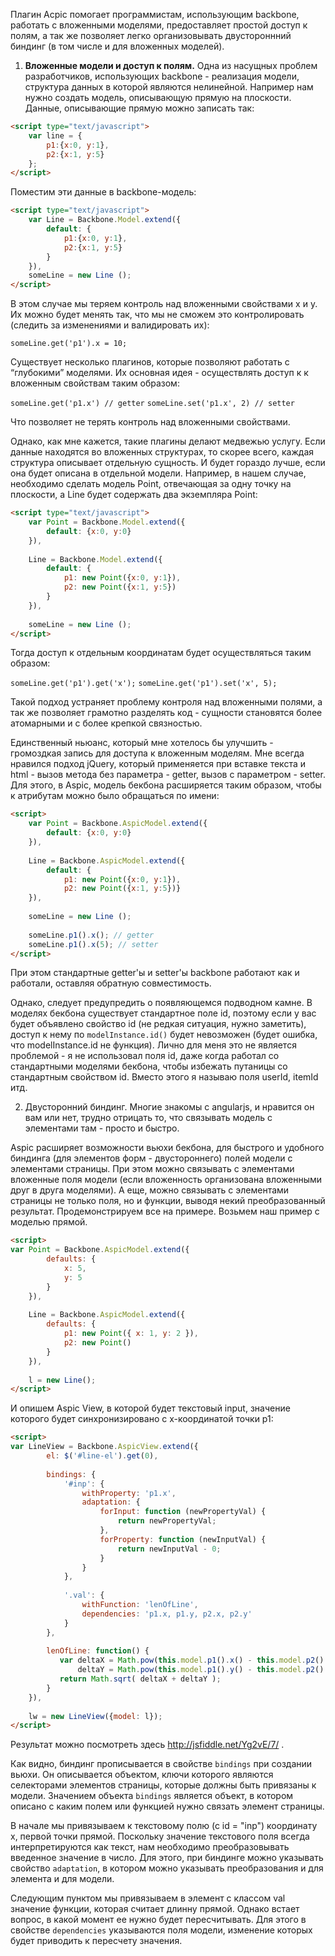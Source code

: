 Плагин Acpic помогает программистам, использующим backbone, работать с вложенными моделями, предоставляет простой доступ к полям, а так же позволяет легко организовывать двустороннний биндинг (в том числе и для вложенных моделей).


1. **Вложенные модели и доступ к полям.** Одна из насущных проблем разработчиков, использующих backbone - реализация модели, структура данных в которой являются нелинейной. Например нам нужно создать модель, описывающую прямую на плоскости. Данные, описывающие прямую можно записать так:
```html
<script type="text/javascript">
    var line = {
        p1:{x:0, y:1}, 
        p2:{x:1, y:5}
    };
</script>
```

Поместим эти данные в backbone-модель:
```html
<script type="text/javascript">
    var Line = Backbone.Model.extend({
        default: {
            p1:{x:0, y:1}, 
            p2:{x:1, y:5}
        }
    }),
    someLine = new Line ();
</script>
```

В этом случае мы теряем контроль над вложенными свойствами x и y. Их можно будет менять так, что мы не сможем это контролировать (следить за изменениями и валидировать их):

`someLine.get('p1').x = 10;`

Существует несколько плагинов, которые позволяют работать с “глубокими” моделями. Их основная идея - осуществлять доступ к к вложенным свойствам таким образом:

`someLine.get('p1.x') // getter`
`someLine.set('p1.x', 2) // setter`

Что позволяет не терять контроль над вложенными свойствами.

Однако, как мне кажется, такие плагины делают медвежью услугу. Если данные находятся во вложенных структурах, то скорее всего, каждая структура описывает отдельную сущность. И будет гораздо лучше, если она будет описана в отдельной модели. Например, в нашем случае, необходимо сделать модель Point, отвечающая за одну точку на плоскости, а Line будет содержать два экземпляра Point:

```html
<script type="text/javascript">
    var Point = Backbone.Model.extend({
        default: {x:0, y:0}
    }),
    
    Line = Backbone.Model.extend({
        default: {
            p1: new Point({x:0, y:1}), 
            p2: new Point({x:1, y:5})
        }
    }),
    
    someLine = new Line ();
</script>
```

Тогда доступ к отдельным координатам будет осуществляться таким образом:

`someLine.get('p1').get('x');`
`someLine.get('p1').set('x', 5);`

Такой подход устраняет проблему контроля над вложенными полями, а так же позволяет грамотно разделять код - сущности становятся более атомарными и с более крепкой связностью.

Единственный ньюанс, который мне хотелось бы улучшить - громоздкая запись для доступа к вложенным моделям. Мне всегда нравился подход jQuery, который применяется при вставке текста и html - вызов метода без параметра - getter, вызов с параметром - setter. Для этого, в Aspic, модель бекбона расширяется таким образом, чтобы к атрибутам можно было обращаться по имени:

```html
<script>
    var Point = Backbone.AspicModel.extend({
        default: {x:0, y:0}
    }),
    
    Line = Backbone.AspicModel.extend({
        default: {
            p1: new Point({x:0, y:1}), 
            p2: new Point({x:1, y:5})}
    }),
    
    someLine = new Line ();
    
    someLine.p1().x(); // getter
    someLine.p1().x(5); // setter
</script>
```

При этом стандартные getter'ы и setter'ы backbone работают как и работали, оставляя обратную совместимость.

Однако, следует предупредить о появляющемся подводном камне. В моделях бекбона существует стандартное поле id, поэтому если у вас будет объявлено свойство id (не редкая ситуация, нужно заметить), доступ к нему по `modelInstance.id()` будет невозможен (будет ошибка, что modelInstance.id не функция). Лично для меня это не является проблемой - я не использовал поля id, даже когда работал со стандартными моделями бекбона, чтобы избежать путаницы со стандартным свойством id. Вместо этого я называю поля userId, itemId итд.

2) Двусторонний биндинг. Многие знакомы с angularjs, и нравится он вам или нет, трудно отрицать то, что связывать модель с элементами там - просто и быстро.

Aspic расширяет возможности вьюхи бекбона, для быстрого и удобного биндинга (для элементов форм - двустороннего) полей модели с элементами страницы. При этом можно связывать с элементами вложенные поля модели (если вложенность организована вложенными друг в друга моделями). А еще, можно связывать с элементами страницы не только поля, но и функции, выводя некий преобразованный результат. Продемонстрируем все на примере. Возьмем наш пример с моделью прямой.

```html
<script>
var Point = Backbone.AspicModel.extend({
        defaults: {
            x: 5,
            y: 5
        }
    }),
    
    Line = Backbone.AspicModel.extend({
        defaults: {
            p1: new Point({ x: 1, y: 2 }),
            p2: new Point()
        }
    }),
    
    l = new Line();
</script>
```

И опишем Aspic View, в которой будет текстовый input, значение которого будет синхронизировано с x-координатой точки p1:

```html
<script>
var LineView = Backbone.AspicView.extend({
        el: $('#line-el').get(0),
        
        bindings: {
            '#inp': {
                withProperty: 'p1.x',
                adaptation: {
                    forInput: function (newPropertyVal) {
                        return newPropertyVal;
                    },
                    forProperty: function (newInputVal) {
                        return newInputVal - 0;
                    }
                }
            },
            
            '.val': {
                withFunction: 'lenOfLine',
                dependencies: 'p1.x, p1.y, p2.x, p2.y'
            }
        },
        
        lenOfLine: function() {
           var deltaX = Math.pow(this.model.p1().x() - this.model.p2().x(), 2),
               deltaY = Math.pow(this.model.p1().y() - this.model.p2().y(), 2);
           return Math.sqrt( deltaX + deltaY );
        }
    }),
    
    lw = new LineView({model: l});
</script>
```


Результат можно посмотреть здесь http://jsfiddle.net/Yg2vE/7/ .

Как видно, биндинг прописывается в свойстве `bindings` при создании вьюхи. Он описывается объектом, ключи которого являются селекторами элементов страницы, которые должны быть привязаны к модели. Значением объекта `bindings` является объект, в котором описано с каким полем или функцией нужно связать элемент страницы.

В начале мы привязываем к текстовому полю (с id = "inp") координату x, первой точки прямой. Поскольку значение текстового поля всегда интерпретируются как текст, нам необходимо преобразовывать введенное значение в число. Для этого, при биндинге можно указывать свойство `adaptation`, в котором можно указывать преобразования и для элемента и для модели.

Следующим пунктом мы привязываем в элемент с классом val значение функции, которая считает длинну прямой. Однако встает вопрос, в какой момент ее нужно будет пересчитывать. Для этого в свойстве `dependencies` указываются поля модели, изменение которых будет приводить к пересчету значения.
